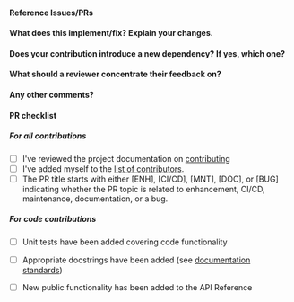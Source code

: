 <!--
Thanks for contributing a pull request! Please ensure you have taken a look
at our contribution guide: https://predictably.readthedocs.io/en/latest/contribute.html
-->

#### Reference Issues/PRs
<!--
Example: Fixes #1234. See also #3456.

Please use keywords (e.g., Fixes) to create link to the issues or pull requests
you resolved, so that they will automatically be closed when your pull request
is merged. See https://github.com/blog/1506-closing-issues-via-pull-requests
-->


#### What does this implement/fix? Explain your changes.
<!--
A clear and concise description of what you have implemented. Remember to implement
unit tests and docstrings if your pull request commits code to the repository.
-->

#### Does your contribution introduce a new dependency? If yes, which one?

<!--
If your contribution requires a new dependency please indicate why it is necessary.
predictably seeks to mimimize dependencies to make it easy to use predictably in a variety
of environments and contexts.
-->

#### What should a reviewer concentrate their feedback on?

<!-- This section is particularly useful if you have a pull request that is still in development.
You can guide the reviews to focus on the parts that are ready for their comments.
We suggest using bullets (indicated by * or -) and filled checkboxes [x] here -->

#### Any other comments?
<!--
Is there any other information the reviewer should know?
-->

#### PR checklist
<!--
Please go through the checklist below. Please feel free to remove points if they are not applicable.
-->

##### For all contributions
- [ ] I've reviewed the project documentation on [contributing](https://predictably.readthedocs.io/en/latest/contribute.html)
- [ ] I've added myself to the [list of contributors](https://github.com/predict-ably/predictably/blob/main/.all-contributorsrc).
- [ ] The PR title starts with either [ENH], [CI/CD], [MNT], [DOC], or [BUG] indicating whether
  the PR topic is related to enhancement, CI/CD, maintenance, documentation, or a bug.

##### For code contributions
- [ ] Unit tests have been added covering code functionality
- [ ] Appropriate docstrings have been added (see [documentation standards](https://predictably.readthedocs.io/en/latest/contribute/development/developer_guide/creating_docs.html))
- [ ] New public functionality has been added to the API Reference


<!--
Thanks for contributing!
-->
